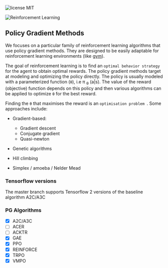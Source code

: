 ![license MIT](https://img.shields.io/badge/licence-MIT-green)


![Reinforcement Learning](https://upload.wikimedia.org/wikipedia/commons/thumb/1/1b/Reinforcement_learning_diagram.svg/1024px-Reinforcement_learning_diagram.svg.png)

## Policy Gradient Methods
We focuses on a particular family of reinforcement learning algorithms that use policy gradient methods. They are designed to be easily adaptable for reinforcement learning environments (like [gym](https://github.com/openai/gym)). 

The goal of reinforcement learning is to find an ```optimal behavior strategy ```for the agent to obtain optimal rewards. The policy gradient methods target at modeling and optimizing the policy directly. The policy is usually modeled with a parameterized function (```θ```), i.e π <sub>θ</sub> (a|s). 
The value of the reward (objective) function depends on this policy and then various algorithms can be applied to optimize ```θ``` for the best reward.

Finding the ```θ``` that maximises the reward is an ```optimisation problem ```. 
Some approaches include:
- Gradient-based:
  - Gradient descent 
  - Conjugate gradient
  - Quasi-newton

- Genetic algorithms
- Hill climbing
- Simplex / amoeba / Nelder Mead


### Tensorflow versions
The master branch supports Tensorflow 2 versions of the baseline algorithm A2C/A3C 

### PG Algorithms
* [x] A2C/A3C
* [ ] ACER
* [ ] ACKTR
* [x] GAE
* [x] PPO
* [x] REINFORCE
* [x] TRPO
* [x] VMPO

